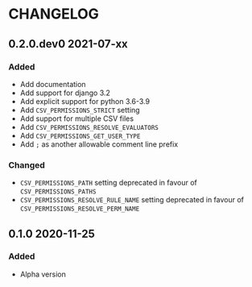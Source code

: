 # CHANGELOG

<!--
IMPORTANT: the build script extracts the most recent versino from this file
so make sure you follow the template
-->

<!-- Use the poetry changelog a template for each release:
## 1.2.3 2020-01-01

### Breaking Changes

* An Item

### Added

* An Item

### Changed

* An Item

### Fixed

* An Item

-->

## 0.2.0.dev0 2021-07-xx

### Added
* Add documentation
* Add support for django 3.2
* Add explicit support for python 3.6-3.9
* Add `CSV_PERMISSIONS_STRICT` setting
* Add support for multiple CSV files
* Add `CSV_PERMISSIONS_RESOLVE_EVALUATORS`
* Add `CSV_PERMISSIONS_GET_USER_TYPE`
* Add `;` as another allowable comment line prefix

### Changed
* `CSV_PERMISSIONS_PATH` setting deprecated in favour of `CSV_PERMISSIONS_PATHS`
* `CSV_PERMISSIONS_RESOLVE_RULE_NAME` setting deprecated in favour of `CSV_PERMISSIONS_RESOLVE_PERM_NAME`

## 0.1.0 2020-11-25

### Added
* Alpha version

